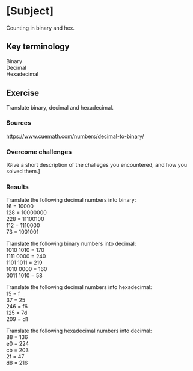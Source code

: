 # [Subject]
Counting in binary and hex.

## Key terminology
Binary  
Decimal  
Hexadecimal

## Exercise 

Translate binary, decimal and hexadecimal.

### Sources
https://www.cuemath.com/numbers/decimal-to-binary/

### Overcome challenges
[Give a short description of the challeges you encountered, and how you solved them.]

### Results
Translate the following decimal numbers into binary:  
16 = 10000  
128 = 10000000  
228 = 11100100  
112 = 1110000  
73 = 1001001  

Translate the following binary numbers into decimal:  
1010 1010 = 170  
1111 0000 = 240  
1101 1011 = 219  
1010 0000 = 160  
0011 1010 = 58  

Translate the following decimal numbers into hexadecimal:  
15 = f  
37 = 25  
246 = f6  
125 = 7d  
209 = d1  

Translate the following hexadecimal numbers into decimal:  
88 = 136  
e0 = 224  
cb = 203  
2f = 47  
d8 = 216  












